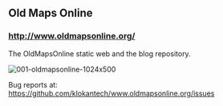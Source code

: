 ## Old Maps Online
### http://www.oldmapsonline.org/
The OldMapsOnline static web and the blog repository.

![001-oldmapsonline-1024x500](https://cloud.githubusercontent.com/assets/59284/8682868/8fcdd5c4-2a6f-11e5-9011-584a19069f97.jpg)


Bug reports at: https://github.com/klokantech/www.oldmapsonline.org/issues
